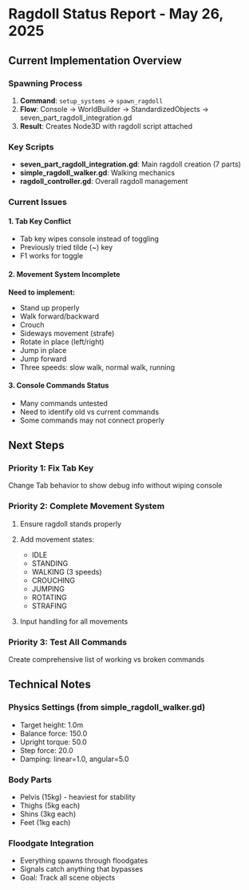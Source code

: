 # Ragdoll Status Report - May 26, 2025

## Current Implementation Overview

### Spawning Process
1. **Command**: `setup_systems` → `spawn_ragdoll`
2. **Flow**: Console → WorldBuilder → StandardizedObjects → seven_part_ragdoll_integration.gd
3. **Result**: Creates Node3D with ragdoll script attached

### Key Scripts
- **seven_part_ragdoll_integration.gd**: Main ragdoll creation (7 parts)
- **simple_ragdoll_walker.gd**: Walking mechanics
- **ragdoll_controller.gd**: Overall ragdoll management

### Current Issues

#### 1. Tab Key Conflict
- Tab key wipes console instead of toggling
- Previously tried tilde (~) key
- F1 works for toggle

#### 2. Movement System Incomplete
**Need to implement:**
- Stand up properly
- Walk forward/backward
- Crouch
- Sideways movement (strafe)
- Rotate in place (left/right)
- Jump in place
- Jump forward
- Three speeds: slow walk, normal walk, running

#### 3. Console Commands Status
- Many commands untested
- Need to identify old vs current commands
- Some commands may not connect properly

## Next Steps

### Priority 1: Fix Tab Key
Change Tab behavior to show debug info without wiping console

### Priority 2: Complete Movement System
1. Ensure ragdoll stands properly
2. Add movement states:
   - IDLE
   - STANDING
   - WALKING (3 speeds)
   - CROUCHING
   - JUMPING
   - ROTATING
   - STRAFING

3. Input handling for all movements

### Priority 3: Test All Commands
Create comprehensive list of working vs broken commands

## Technical Notes

### Physics Settings (from simple_ragdoll_walker.gd)
- Target height: 1.0m
- Balance force: 150.0
- Upright torque: 50.0
- Step force: 20.0
- Damping: linear=1.0, angular=5.0

### Body Parts
- Pelvis (15kg) - heaviest for stability
- Thighs (5kg each)
- Shins (3kg each)  
- Feet (1kg each)

### Floodgate Integration
- Everything spawns through floodgates
- Signals catch anything that bypasses
- Goal: Track all scene objects
